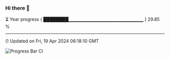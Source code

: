 ### Hi there 👋

⏳ Year progress { ████████▁▁▁▁▁▁▁▁▁▁▁▁▁▁▁▁▁▁▁▁▁▁ } 29.85 %

---

⏰ Updated on Fri, 19 Apr 2024 06:18:10 GMT

![Progress Bar CI](https://github.com/liununu/liununu/workflows/Progress%20Bar%20CI/badge.svg)

